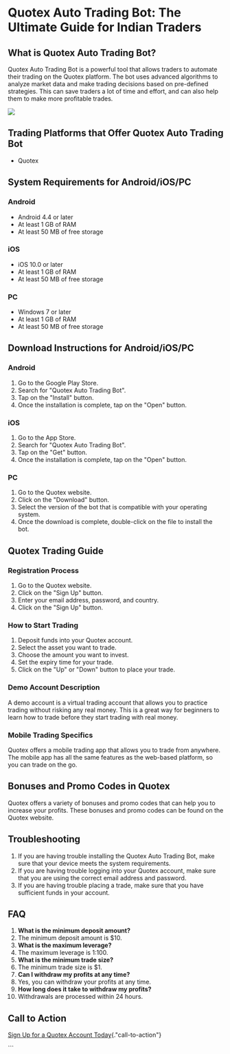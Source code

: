 # Quotex Auto Trading Bot: The Ultimate Guide for Indian Traders

## What is Quotex Auto Trading Bot?

Quotex Auto Trading Bot is a powerful tool that allows traders to
automate their trading on the Quotex platform. The bot uses advanced
algorithms to analyze market data and make trading decisions based on
pre-defined strategies. This can save traders a lot of time and effort,
and can also help them to make more profitable trades.

[![](https://static.quotex.io/files/4_en/300_250.jpg)](https://traff.sbs/brokerqxlid)

## Trading Platforms that Offer Quotex Auto Trading Bot

-   Quotex

## System Requirements for Android/iOS/PC

### Android

-   Android 4.4 or later
-   At least 1 GB of RAM
-   At least 50 MB of free storage

### iOS

-   iOS 10.0 or later
-   At least 1 GB of RAM
-   At least 50 MB of free storage

### PC

-   Windows 7 or later
-   At least 1 GB of RAM
-   At least 50 MB of free storage

## Download Instructions for Android/iOS/PC

### Android

1.  Go to the Google Play Store.
2.  Search for "Quotex Auto Trading Bot".
3.  Tap on the "Install" button.
4.  Once the installation is complete, tap on the "Open" button.

### iOS

1.  Go to the App Store.
2.  Search for "Quotex Auto Trading Bot".
3.  Tap on the "Get" button.
4.  Once the installation is complete, tap on the "Open" button.

### PC

1.  Go to the Quotex website.
2.  Click on the "Download" button.
3.  Select the version of the bot that is compatible with your operating
    system.
4.  Once the download is complete, double-click on the file to install
    the bot.

## Quotex Trading Guide

### Registration Process

1.  Go to the Quotex website.
2.  Click on the "Sign Up" button.
3.  Enter your email address, password, and country.
4.  Click on the "Sign Up" button.

### How to Start Trading

1.  Deposit funds into your Quotex account.
2.  Select the asset you want to trade.
3.  Choose the amount you want to invest.
4.  Set the expiry time for your trade.
5.  Click on the "Up" or "Down" button to place your trade.

### Demo Account Description

A demo account is a virtual trading account that allows you to practice
trading without risking any real money. This is a great way for
beginners to learn how to trade before they start trading with real
money.

### Mobile Trading Specifics

Quotex offers a mobile trading app that allows you to trade from
anywhere. The mobile app has all the same features as the web-based
platform, so you can trade on the go.

## Bonuses and Promo Codes in Quotex

Quotex offers a variety of bonuses and promo codes that can help you to
increase your profits. These bonuses and promo codes can be found on the
Quotex website.

## Troubleshooting

1.  If you are having trouble installing the Quotex Auto Trading Bot,
    make sure that your device meets the system requirements.
2.  If you are having trouble logging into your Quotex account, make
    sure that you are using the correct email address and password.
3.  If you are having trouble placing a trade, make sure that you have
    sufficient funds in your account.

## FAQ

1.  **What is the minimum deposit amount?**
2.  The minimum deposit amount is \$10.
3.  **What is the maximum leverage?**
4.  The maximum leverage is 1:100.
5.  **What is the minimum trade size?**
6.  The minimum trade size is \$1.
7.  **Can I withdraw my profits at any time?**
8.  Yes, you can withdraw your profits at any time.
9.  **How long does it take to withdraw my profits?**
10. Withdrawals are processed within 24 hours.

## Call to Action

[Sign Up for a Quotex Account
Today](\%22https://traff.sbs/brokerqxlid\%22){."call-to-action"}

\`\`\`

